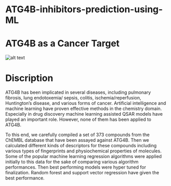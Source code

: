 # ATG4B-inhibitors-prediction-using-ML

# ATG4B as a Cancer Target

![alt text](https://cdn.rcsb.org/images/structures/cy/2cy7/2cy7_assembly-1.jpeg)

# Discription
ATG4B has been implicated in several diseases, including pulmonary fibrosis, lung endotoxemia/ sepsis, colitis, ischemia/reperfusion, Huntington’s disease, and various forms of cancer. Artificial intelligence and machine learning have proven effective methods in the chemistry domain. Especially in drug discovery machine learning assisted QSAR models have played an important role.  However, none of them has been applied to ATG4B. 

  To this end, we carefully compiled a set of 373 compounds from the ChEMBL database that have been assayed against ATG4B. Then we calculated different kinds of descriptors for these compounds including various types of fingerprints and physiochemical properties of molecules. Some of the popular machine learning regression algorithms were applied initially to this data for the sake of comparing various algorithm performances. Then best performing models were hyper tuned for finalization. Random forest and support vector regression have given the best performance.
